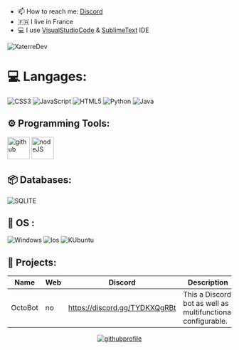 

- 📫 How to reach me: [Discord](https://discord.gg/TYDKXQgRBt)
- 🇫🇷 I live in France
- 💻 I use [VisualStudioCode](https://code.visualstudio.com) & [SublimeText](https://www.sublimetext.com/) IDE

<p align="left"> <img src="https://komarev.com/ghpvc/?username=XaterreDev&label=Profile%20views&color=0e75b6&style=flat" alt="XaterreDev" /> </p>
       

# 💻 Langages:
![CSS3](https://img.shields.io/badge/css3-%231572B6.svg?style=for-the-badge&logo=css3&logoColor=%231e36f7) ![JavaScript](https://img.shields.io/badge/javascript-%23323330.svg?style=for-the-badge&logo=javascript&logoColor=%23F7DF1E) ![HTML5](https://img.shields.io/badge/html5-%23E34F26.svg?style=for-the-badge&logo=html5&logoColor=%237a211b) ![Python](https://img.shields.io/badge/python-%23563D7C.svg?style=for-the-badge&logo=python&logoColor=%233e92d1)  ![Java](https://img.shields.io/badge/java-%23404d59.svg?style=for-the-badge&logo=JAVA&logoColor=white) 

## ⚙️ Programming Tools:

  [<img alt="github" width="50px" src="https://raw.githubusercontent.com/coderjojo/coderjojo/master/img/github.svg"/>](https://github.com)
  [<img alt="nodeJS" width="50px" src="https://cdn.iconscout.com/icon/free/png-512/node-js-1-1174935.png"/>](https://nodejs.org)
  
## 📦 Databases:

![SQLITE](https://img.shields.io/badge/SQLite-07405E?style=for-the-badge&logo=sqlite&logoColor=white)

## 🔧 OS :
 ![Windows](https://img.shields.io/badge/Windows-0078D6?style=for-the-badge&logo=windows&logoColor=white)
 ![Ios](https://img.shields.io/badge/iOS-000000?style=for-the-badge&logo=ios&logoColor=white)
 ![KUbuntu](https://img.shields.io/badge/kubuntu-0078D6?style=for-the-badge&logo=kubuntu&logoColor=white)
 
 
## 🚩 Projects:
  | Name             | Web                     | Discord                        | Description                                                        |
  |------------------|-------------------------|--------------------------------|--------------------------------------------------------------------|
  | OctoBot          |              no         | https://discord.gg/TYDKXQgRBt  | This a Discord bot as well as multifunctional configurable.        |
  
  
  <div align="center">
   <a href='https://github.com/XaterreDev/' target='_blank'><img src='https://i.postimg.cc/4KFQZkkm/githubprofile.png' border='0' alt='githubprofile'/></a>
</div>
  
